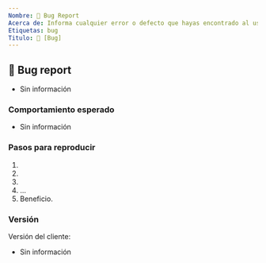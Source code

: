```yaml
---
Nombre: 🐛 Bug Report
Acerca de: Informa cualquier error o defecto que hayas encontrado al usar Cataclysmo 4.3.4
Etiquetas: bug
Titulo: 🐛 [Bug] 
---
```


## 🐛 Bug report
<!-- Describe tu problema en detalle.  Danos tanta información como sea posible.  ¡Deberías incluir una captura de pantalla!  -->
- Sin información

### Comportamiento esperado
<!-- Cómo debería funcionar? + prueba -->
- Sin información

###  Pasos para reproducir
<!-- Proporcione todos los comandos GM necesarios para reproducir si es posible. -->
1.
2.
3.
4. ...
5. Beneficio.

### Versión
<!-- Proporcione esta información si está disponible y corresponde -->
<!--
  Versiones de cliente actualmente disponibles:
  - 4.3.4.15595
-->
Versión del cliente: 
- Sin información
